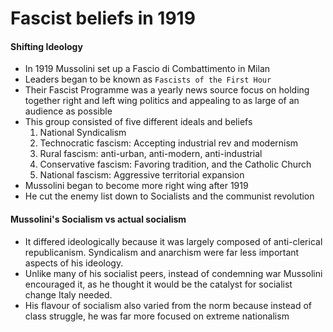 # Fascist beliefs in 1919

#### Shifting Ideology
  * In 1919 Mussolini set up a Fascio di Combattimento in Milan
  * Leaders began to be known as `Fascists of the First Hour`
  * Their Fascist Programme was a yearly news source focus on holding together right and left wing politics and appealing to as large of an audience as possible 
  * This group consisted of five different ideals and beliefs
    1. National Syndicalism 
    1. Technocratic fascism: Accepting industrial rev and modernism
    1. Rural fascism: anti-urban, anti-modern, anti-industrial 
    1. Conservative fascism: Favoring tradition, and the Catholic Church
    1. National fascism: Aggressive territorial expansion
  * Mussolini began to become more right wing after 1919
  * He cut the enemy list down to Socialists and the communist revolution

#### Mussolini's Socialism vs actual socialism

  * It differed ideologically because it was largely composed of anti-clerical republicanism. Syndicalism and anarchism were far less important aspects of his ideology. 
  * Unlike many of his socialist peers, instead of condemning war Mussolini encouraged it, as he thought it would be the catalyst for socialist change Italy needed.
  * His flavour of socialism also varied from the norm because instead of class struggle, he was far more focused on extreme nationalism
   
